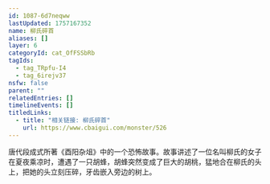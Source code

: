 ```yaml
---
id: 1087-6d7neqww
lastUpdated: 1757167352
name: 柳氏碎首
aliases: []
layer: 6
categoryId: cat_OfFSSbRb
tagIds:
  - tag_TRpfu-I4
  - tag_6irejv37
nsfw: false
parent: ""
relatedEntries: []
timelineEvents: []
titledLinks:
  - title: "相关链接: 柳氏碎首"
    url: https://www.cbaigui.com/monster/526
---
```


唐代段成式所著《酉阳杂俎》中的一个恐怖故事。故事讲述了一位名叫柳氏的女子在夏夜乘凉时，遭遇了一只胡蜂，胡蜂突然变成了巨大的胡桃，猛地合在柳氏的头上，把她的头立刻压碎，牙齿嵌入旁边的树上。
